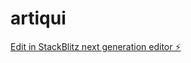 # artiqui

[Edit in StackBlitz next generation editor ⚡️](https://stackblitz.com/~/github.com/MANISHKENGUVA/artiqui)